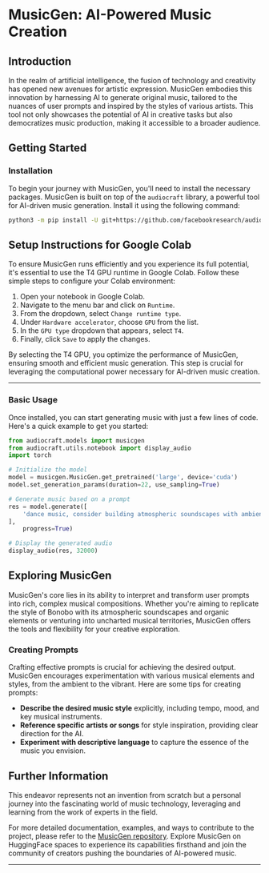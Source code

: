# MusicGen: AI-Powered Music Creation

## Introduction

In the realm of artificial intelligence, the fusion of technology and creativity has opened new avenues for artistic expression. MusicGen embodies this innovation by harnessing AI to generate original music, tailored to the nuances of user prompts and inspired by the styles of various artists. This tool not only showcases the potential of AI in creative tasks but also democratizes music production, making it accessible to a broader audience. 

## Getting Started

### Installation

To begin your journey with MusicGen, you'll need to install the necessary packages. MusicGen is built on top of the `audiocraft` library, a powerful tool for AI-driven music generation. Install it using the following command:

```bash
python3 -m pip install -U git+https://github.com/facebookresearch/audiocraft#egg=audiocraft
```

## Setup Instructions for Google Colab

To ensure MusicGen runs efficiently and you experience its full potential, it's essential to use the T4 GPU runtime in Google Colab. Follow these simple steps to configure your Colab environment:

1. Open your notebook in Google Colab.
2. Navigate to the menu bar and click on `Runtime`.
3. From the dropdown, select `Change runtime type`.
4. Under `Hardware accelerator`, choose `GPU` from the list.
5. In the `GPU type` dropdown that appears, select `T4`.
6. Finally, click `Save` to apply the changes.

By selecting the T4 GPU, you optimize the performance of MusicGen, ensuring smooth and efficient music generation. This step is crucial for leveraging the computational power necessary for AI-driven music creation.

---

### Basic Usage

Once installed, you can start generating music with just a few lines of code. Here's a quick example to get you started:

```python
from audiocraft.models import musicgen
from audiocraft.utils.notebook import display_audio
import torch

# Initialize the model
model = musicgen.MusicGen.get_pretrained('large', device='cuda')
model.set_generation_params(duration=22, use_sampling=True)

# Generate music based on a prompt
res = model.generate([
    'dance music, consider building atmospheric soundscapes with ambient synth pads, reverb, and delay. Incorporate organic and acoustic elements like strings and piano, and create complex, layered arrangements. Use downtempo beats with a BPM in the range of 90-120, and structure your tracks to have a cinematic, journey-like progression. Lastly, learn to effectively sample sounds, be it vocal snippets, nature sounds, or pieces from other songs.',
],  
    progress=True)

# Display the generated audio
display_audio(res, 32000)
```

## Exploring MusicGen

MusicGen's core lies in its ability to interpret and transform user prompts into rich, complex musical compositions. Whether you're aiming to replicate the style of Bonobo with its atmospheric soundscapes and organic elements or venturing into uncharted musical territories, MusicGen offers the tools and flexibility for your creative exploration.

### Creating Prompts

Crafting effective prompts is crucial for achieving the desired output. MusicGen encourages experimentation with various musical elements and styles, from the ambient to the vibrant. Here are some tips for creating prompts:

- **Describe the desired music style** explicitly, including tempo, mood, and key musical instruments.
- **Reference specific artists or songs** for style inspiration, providing clear direction for the AI.
- **Experiment with descriptive language** to capture the essence of the music you envision.

## Further Information
This endeavor represents not an invention from scratch but a personal journey into the fascinating world of music technology, leveraging and learning from the work of experts in the field.

For more detailed documentation, examples, and ways to contribute to the project, please refer to the [MusicGen repository]([https://github.com/yourgithubusername/musicgen](https://huggingface.co/spaces/facebook/MusicGen)). Explore MusicGen on HuggingFace spaces to experience its capabilities firsthand and join the community of creators pushing the boundaries of AI-powered music.

---


